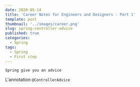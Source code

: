 ```yaml
---
date: 2020-05-14
title: 'Career Notes for Engineers and Designers - Part 1'
template: post
thumbnail: '../images/career.png'
slug: spring-controller-advice
published: true
categories:
  - Spring
tags:
  - Spring
  - First step
---
```

    Spring give you an advice
L'annotation `@ControllerAdvice` 